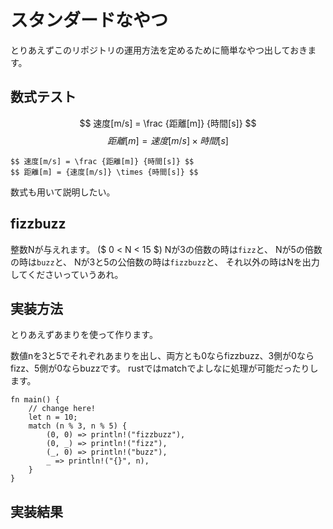# スタンダードなやつ
とりあえずこのリポジトリの運用方法を定めるために簡単なやつ出しておきます。

## 数式テスト

$$ 速度[m/s] = \frac {距離[m]} {時間[s]} $$
$$ 距離[m] = {速度[m/s]} \times {時間[s]} $$

```
$$ 速度[m/s] = \frac {距離[m]} {時間[s]} $$
$$ 距離[m] = {速度[m/s]} \times {時間[s]} $$
```

数式も用いて説明したい。

## fizzbuzz
整数Nが与えれます。 ($ 0 < N < 15 $)
Nが3の倍数の時は`fizz`と、
Nが5の倍数の時は`buzz`と、
Nが3と5の公倍数の時は`fizzbuzz`と、
それ以外の時はNを出力してくださいっていうあれ。

## 実装方法
とりあえずあまりを使って作ります。

数値nを3と5でそれぞれあまりを出し、両方とも0ならfizzbuzz、3側が0ならfizz、5側が0ならbuzzです。
rustではmatchでよしなに処理が可能だったりします。
```rust,editable
fn main() {
    // change here!
    let n = 10;
    match (n % 3, n % 5) {
        (0, 0) => println!("fizzbuzz"),
        (0, _) => println!("fizz"),
        (_, 0) => println!("buzz"),
        _ => println!("{}", n),
    }
}
```

## 実装結果
